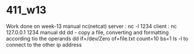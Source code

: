 # 411_w13
Work done on week-13</h5>
manual nc(netcat)
server : nc -l 1234
client : nc 127.0.0.1 1234
manual dd
dd - copy a file, converting and formatting according tio the operands
dd if=/dev/Zero of=file.txt count=10 bs=1
ls -l
to connect to the other ip address

